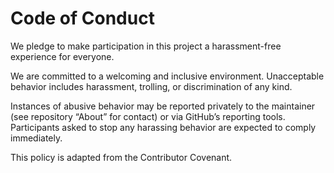 # Code of Conduct

We pledge to make participation in this project a harassment-free experience for everyone.

We are committed to a welcoming and inclusive environment. Unacceptable behavior includes harassment, trolling, or discrimination of any kind.

Instances of abusive behavior may be reported privately to the maintainer (see repository “About” for contact) or via GitHub’s reporting tools. Participants asked to stop any harassing behavior are expected to comply immediately.

This policy is adapted from the Contributor Covenant.

